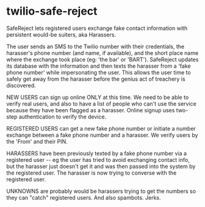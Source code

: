 # twilio-safe-reject
SafeReject lets registered users exchange fake contact information with persistent would-be suiters, aka Harassers.

The user sends an SMS to the Twilio number with their credentials, the
harasser's phone number (and name, if available), and the short place name
where the exchange took place (eg: 'the bar' or 'BART'). SafeReject updates
its database with the information and then texts the harasser from a 'fake
phone number' while impersonating the user. This allows the user time to
safely get away from the harasser before the genius act of treachery is
discovered.

NEW USERS can sign up online ONLY at this time. We need to be able to
verify real users, and also to have a list of people who can't use the
service because they have been flagged as a harasser. Online signup
uses two-step authentication to verify the device.

REGISTERED USERS can get a new fake phone number or initiate a number
exchange between a fake phone number and a harasser. We verify users
by the 'From' and their PIN.

HARASSERS have been previously texted by a fake phone number via a
registered user -- eg the user has tried to avoid exchanging contact
info, but the harasser just doesn't get it and was then passed into the
system by the registered user. The harasser is now trying to converse
with the registered user.

UNKNOWNS are probably would be harassers trying to get the numbers so
they can "catch" registered users. And also spambots. Jerks.
